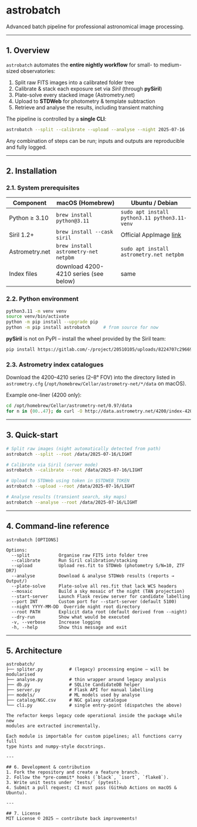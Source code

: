 # astrobatch

Advanced batch pipeline for professional astronomical image processing.

---

## 1. Overview
`astrobatch` automates the **entire nightly workflow** for small- to
medium-sized observatories:

1. Split raw FITS images into a calibrated folder tree
2. Calibrate & stack each exposure set via *Siril* (through **pySiril**)
3. Plate-solve every stacked image (Astrometry.net)
4. Upload to **STDWeb** for photometry & template subtraction
5. Retrieve and analyse the results, including transient matching

The pipeline is controlled by a **single CLI**:

```bash
astrobatch --split --calibrate --upload --analyse --night 2025-07-16
```

Any combination of steps can be run; inputs and outputs are reproducible
and fully logged.

---

## 2. Installation

### 2.1. System prerequisites

| Component | macOS (Homebrew) | Ubuntu / Debian |
|-----------|------------------|-----------------|
| Python ≥ 3.10 | `brew install python@3.11` | `sudo apt install python3.11 python3.11-venv` |
| Siril 1.2+ | `brew install --cask siril` | Official AppImage [link](https://siril.org/download/) |
| Astrometry.net | `brew install astrometry-net netpbm` | `sudo apt install astrometry.net netpbm` |
| Index files | download 4200-4210 series (see below) | same |

### 2.2. Python environment

```bash
python3.11 -m venv venv
source venv/bin/activate
python -m pip install --upgrade pip
python -m pip install astrobatch     # from source for now
```

**pySiril** is not on PyPI – install the wheel provided by the Siril
team:

```bash
pip install https://gitlab.com/-/project/20510105/uploads/8224707c29669f255ad43da3b93bc5ec/pysiril-0.0.15-py3-none-any.whl
```

### 2.3. Astrometry index catalogues
Download the 4200–4210 series (2–8° FOV) into the directory listed in
`astrometry.cfg` (`/opt/homebrew/Cellar/astrometry-net/*/data` on macOS).

Example one-liner (4200 only):
```bash
cd /opt/homebrew/Cellar/astrometry-net/0.97/data
for n in {00..47}; do curl -O http://data.astrometry.net/4200/index-4200-$n.fits; done
```

---

## 3. Quick-start
```bash
# Split raw images (night automatically detected from path)
astrobatch --split --root /data/2025-07-16/LIGHT

# Calibrate via Siril (server mode)
astrobatch --calibrate --root /data/2025-07-16/LIGHT

# Upload to STDWeb using token in $STDWEB_TOKEN
astrobatch --upload --root /data/2025-07-16/LIGHT

# Analyse results (transient search, sky maps)
astrobatch --analyse --root /data/2025-07-16/LIGHT
```

---

## 4. Command-line reference

```
astrobatch [OPTIONS]

Options:
  --split           Organise raw FITS into folder tree
  --calibrate       Run Siril calibration/stacking
  --upload          Upload res.fit to STDWeb (photometry S/N=10, ZTF DR7)
  --analyse         Download & analyse STDWeb results (reports → Output/)
  --plate-solve     Plate-solve all res.fit that lack WCS headers
  --mosaic          Build a sky mosaic of the night (TAN projection)
  --start-server    Launch Flask review server for candidate labelling
  --port INT        Custom port for --start-server (default 5100)
  --night YYYY-MM-DD  Override night root directory
  --root PATH       Explicit data root (default derived from --night)
  --dry-run         Show what would be executed
  -v, --verbose     Increase logging
  -h, --help        Show this message and exit
```

---

## 5. Architecture

```
astrobatch/
├── spliter.py          # (legacy) processing engine – will be modularised
├── analyse.py          # thin wrapper around legacy analysis
├── db.py               # SQLite CandidateDB helper
├── server.py           # Flask API for manual labelling
├── models/             # ML models used by analyse
├── catalog/NGC.csv     # NGC galaxy catalogue
└── cli.py              # single entry-point (dispatches the above)

The refactor keeps legacy code operational inside the package while new
modules are extracted incrementally.

Each module is importable for custom pipelines; all functions carry full
type hints and numpy-style docstrings.

---

## 6. Development & contribution
1. Fork the repository and create a feature branch.
2. Follow the *pre-commit* hooks (`black`, `isort`, `flake8`).
3. Write unit tests under `tests/` (pytest).
4. Submit a pull request; CI must pass (GitHub Actions on macOS & Ubuntu).

---

## 7. License
MIT License © 2025 – contribute back improvements! 
